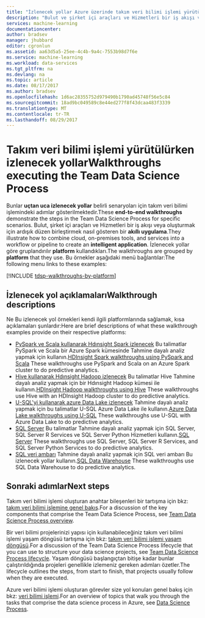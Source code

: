 ```yaml
---
title: "İzlenecek yollar Azure üzerinde takım veri bilimi işlemi yürütülürken | Microsoft Docs"
description: "Bulut ve şirket içi araçları ve Hizmetleri bir iş akışı veya akıllı bir uygulama oluşturmak için ardışık düzen birleştirmek nasıl."
services: machine-learning
documentationcenter: 
author: bradsev
manager: jhubbard
editor: cgronlun
ms.assetid: aa63d5a5-25ee-4c4b-9a4c-7553b98d7f6e
ms.service: machine-learning
ms.workload: data-services
ms.tgt_pltfrm: na
ms.devlang: na
ms.topic: article
ms.date: 08/17/2017
ms.author: bradsev
ms.openlocfilehash: 1d6ac28355752d979490b1790ad45748f56e5c84
ms.sourcegitcommit: 18ad9bc049589c8e44ed277f8f43dcaa483f3339
ms.translationtype: MT
ms.contentlocale: tr-TR
ms.lasthandoff: 08/29/2017
---
```

# <a name="walkthroughs-executing-the-team-data-science-process"></a><span data-ttu-id="18406-103">Takım veri bilimi işlemi yürütülürken izlenecek yollar</span><span class="sxs-lookup"><span data-stu-id="18406-103">Walkthroughs executing the Team Data Science Process</span></span>

<span data-ttu-id="18406-104">Bunlar **uçtan uca izlenecek yollar** belirli senaryoları için takım veri bilimi işlemindeki adımlar gösterilmektedir.</span><span class="sxs-lookup"><span data-stu-id="18406-104">These **end-to-end walkthroughs** demonstrate the steps in the Team Data Science Process for specific scenarios.</span></span> <span data-ttu-id="18406-105">Bulut, şirket içi araçları ve Hizmetleri bir iş akışı veya oluşturmak için ardışık düzen birleştirmek nasıl gösteren bir **akıllı uygulama**.</span><span class="sxs-lookup"><span data-stu-id="18406-105">They illustrate how to combine cloud, on-premises tools, and services into a workflow or pipeline to create an **intelligent application**.</span></span> <span data-ttu-id="18406-106">İzlenecek yollar göre gruplandırılır **platform** kullandıkları.</span><span class="sxs-lookup"><span data-stu-id="18406-106">The walkthroughs are grouped by **platform** that they use.</span></span> <span data-ttu-id="18406-107">Bu örnekler aşağıdaki menü bağlantılar:</span><span class="sxs-lookup"><span data-stu-id="18406-107">The following menu links to these examples:</span></span>

[!INCLUDE [tdsp-walkthroughs-by-platform](../../includes/tdsp-walkthroughs-by-platform.md)]


## <a name="walkthrough-descriptions"></a><span data-ttu-id="18406-108">İzlenecek yol açıklamaları</span><span class="sxs-lookup"><span data-stu-id="18406-108">Walkthrough descriptions</span></span>

<span data-ttu-id="18406-109">Ne Bu izlenecek yol örnekleri kendi ilgili platformlarında sağlamak, kısa açıklamaları şunlardır:</span><span class="sxs-lookup"><span data-stu-id="18406-109">Here are brief descriptions of what these walkthrough examples provide on their respective platforms:</span></span>

- <span data-ttu-id="18406-110">[PySpark ve Scala kullanarak Hdınsight Spark izlenecek](data-science-process-walkthroughs-spark.md) Bu talimatlar PySpark ve Scala bir Azure Spark kümesinde Tahmine dayalı analiz yapmak için kullanın.</span><span class="sxs-lookup"><span data-stu-id="18406-110">[HDInsight Spark walkthroughs using PySpark and Scala](data-science-process-walkthroughs-spark.md) These walkthroughs use PySpark and Scala on an Azure Spark cluster to do predictive analytics.</span></span> 
- <span data-ttu-id="18406-111">[Hive kullanarak Hdınsight Hadoop izlenecek](data-science-process-walkthroughs-hdinsight-hadoop.md) Bu talimatlar Hive Tahmine dayalı analiz yapmak için bir Hdınsight Hadoop kümesi ile kullanın.</span><span class="sxs-lookup"><span data-stu-id="18406-111">[HDInsight Hadoop walkthroughs using Hive](data-science-process-walkthroughs-hdinsight-hadoop.md) These walkthroughs use Hive with an HDInsight Hadoop cluster to do predictive analytics.</span></span>
- <span data-ttu-id="18406-112">[U-SQL'yi kullanarak azure Data Lake izlenecek](data-science-process-walkthroughs-azure-data-lake.md) Tahmine dayalı analiz yapmak için bu talimatlar U-SQL Azure Data Lake ile kullanın.</span><span class="sxs-lookup"><span data-stu-id="18406-112">[Azure Data Lake walkthroughs using U-SQL](data-science-process-walkthroughs-azure-data-lake.md) These walkthroughs use U-SQL with Azure Data Lake to do predictive analytics.</span></span>
- <span data-ttu-id="18406-113">[SQL Server](data-science-process-walkthroughs-sql-server.md) Bu talimatlar Tahmine dayalı analiz yapmak için SQL Server, SQL Server R Services ve SQL Server Python Hizmetleri kullanın.</span><span class="sxs-lookup"><span data-stu-id="18406-113">[SQL Server](data-science-process-walkthroughs-sql-server.md) These walkthroughs use SQL Server, SQL Server R Services, and SQL Server Python Services to do predictive analytics.</span></span>
- <span data-ttu-id="18406-114">[SQL veri ambarı](data-science-process-walkthroughs-sql-data-warehouse.md) Tahmine dayalı analiz yapmak için SQL veri ambarı Bu izlenecek yollar kullanın.</span><span class="sxs-lookup"><span data-stu-id="18406-114">[SQL Data Warehouse](data-science-process-walkthroughs-sql-data-warehouse.md) These walkthroughs use SQL Data Warehouse to do predictive analytics.</span></span> 



## <a name="next-steps"></a><span data-ttu-id="18406-115">Sonraki adımlar</span><span class="sxs-lookup"><span data-stu-id="18406-115">Next steps</span></span>

<span data-ttu-id="18406-116">Takım veri bilimi işlemi oluşturan anahtar bileşenleri bir tartışma için bkz: [takım veri bilimi işlemine genel bakış](data-science-process-overview.md).</span><span class="sxs-lookup"><span data-stu-id="18406-116">For a discussion of the key components that comprise the Team Data Science Process, see [Team Data Science Process overview](data-science-process-overview.md).</span></span>

<span data-ttu-id="18406-117">Bir veri bilimi projelerinizi yapısı için kullanabileceğiniz takım veri bilimi işlemi yaşam döngüsü tartışma için bkz: [takım veri bilimi işlemi yaşam döngüsü](data-science-process-lifecycle.md).</span><span class="sxs-lookup"><span data-stu-id="18406-117">For a discussion of the Team Data Science Process lifecycle that you can use to structure your data science projects, see [Team Data Science Process lifecycle](data-science-process-lifecycle.md).</span></span> <span data-ttu-id="18406-118">Yaşam döngüsü başlangıçtan bitişe kadar bunlar çalıştırıldığında projeleri genellikle izlemeniz gereken adımları özetler.</span><span class="sxs-lookup"><span data-stu-id="18406-118">The lifecycle outlines the steps, from start to finish, that projects usually follow when they are executed.</span></span> 

<span data-ttu-id="18406-119">Azure veri bilimi işlemi oluşturan görevler size yol konuları genel bakış için bkz: [veri bilimi işlemi](http://aka.ms/datascienceprocess).</span><span class="sxs-lookup"><span data-stu-id="18406-119">For an overview of topics that walk you through the tasks that comprise the data science process in Azure, see [Data Science Process](http://aka.ms/datascienceprocess).</span></span> 

